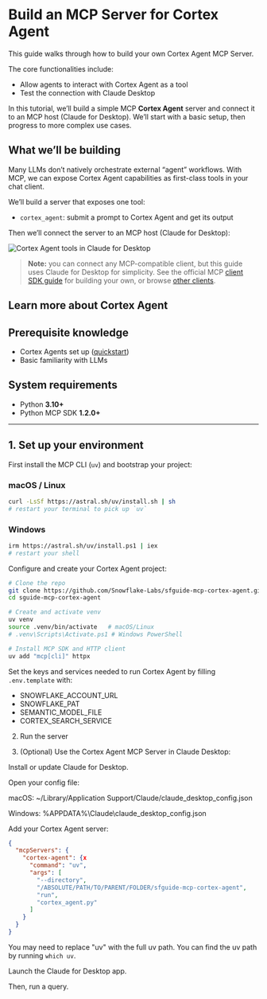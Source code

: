 # Build an MCP Server for Cortex Agent

This guide walks through how to build your own Cortex Agent MCP Server.

The core functionalities include:

- Allow agents to interact with Cortex Agent as a tool
- Test the connection with Claude Desktop

In this tutorial, we’ll build a simple MCP **Cortex Agent** server and connect it to an MCP host (Claude for Desktop). We’ll start with a basic setup, then progress to more complex use cases.

## What we’ll be building

Many LLMs don’t natively orchestrate external “agent” workflows. With MCP, we can expose Cortex Agent capabilities as first-class tools in your chat client.

We’ll build a server that exposes one tool:

- `cortex_agent`: submit a prompt to Cortex Agent and get its output  

Then we’ll connect the server to an MCP host (Claude for Desktop):

![Cortex Agent tools in Claude for Desktop](path/to/your/screenshot.png)

> **Note:** you can connect any MCP-compatible client, but this guide uses Claude for Desktop for simplicity. See the official MCP [client SDK guide](#) for building your own, or browse [other clients](https://modelcontextprotocol.io/clients).

## Learn more about Cortex Agent

## Prerequisite knowledge

- Cortex Agents set up ([quickstart](https://quickstarts.snowflake.com/guide/getting_started_with_cortex_agents/index.html#0))
- Basic familiarity with LLMs

## System requirements

- Python **3.10+**  
- Python MCP SDK **1.2.0+**  

---

## 1. Set up your environment

First install the MCP CLI (`uv`) and bootstrap your project:

### macOS / Linux

```bash
curl -LsSf https://astral.sh/uv/install.sh | sh
# restart your terminal to pick up `uv`
```

### Windows

```bash
irm https://astral.sh/uv/install.ps1 | iex
# restart your shell
```

Configure and create your Cortex Agent project:

```bash
# Clone the repo
git clone https://github.com/Snowflake-Labs/sfguide-mcp-cortex-agent.git
cd sguide-mcp-cortex-agent

# Create and activate venv
uv venv
source .venv/bin/activate   # macOS/Linux
# .venv\Scripts\Activate.ps1 # Windows PowerShell

# Install MCP SDK and HTTP client
uv add "mcp[cli]" httpx
```

Set the keys and services needed to run Cortex Agent by filling `.env.template` with:

* SNOWFLAKE_ACCOUNT_URL
* SNOWFLAKE_PAT
* SEMANTIC_MODEL_FILE
* CORTEX_SEARCH_SERVICE

2. Run the server

3. (Optional) Use the Cortex Agent MCP Server in Claude Desktop:

Install or update Claude for Desktop.

Open your config file:

macOS: ~/Library/Application Support/Claude/claude_desktop_config.json

Windows: %APPDATA%\Claude\claude_desktop_config.json

Add your Cortex Agent server:

```json
{
  "mcpServers": {
    "cortex-agent": {x
      "command": "uv",
      "args": [
        "--directory",
        "/ABSOLUTE/PATH/TO/PARENT/FOLDER/sfguide-mcp-cortex-agent",
        "run",
        "cortex_agent.py"
      ]
    }
  }
}
```

You may need to replace "uv" with the full uv path. You can find the uv path by running `which uv`.

Launch the Claude for Desktop app.

Then, run a query.




